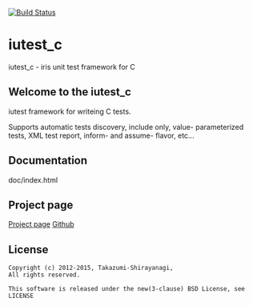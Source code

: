 [![Build Status](https://travis-ci.org/srz-zumix/iutest_c.png?branch=master)](https://travis-ci.org/srz-zumix/iutest_c)

iutest_c
==========
iutest_c - iris unit test framework for C

Welcome to the iutest_c
--------------------------------------------------
iutest  framework for writeing C tests.

Supports automatic tests discovery, include only, value- parameterized tests,
XML test report, inform- and assume- flavor, etc...

Documentation
--------------------------------------------------

doc/index.html


Project page
--------------------------------------------------

[Project page](http://iutest.sourceforge.jp/) 
[Github](https://github.com/srz-zumix/iutest_c) 

License
--------------------------------------------------

    Copyright (c) 2012-2015, Takazumi-Shirayanagi,
    All rights reserved.

    This software is released under the new(3-clause) BSD License, see LICENSE


